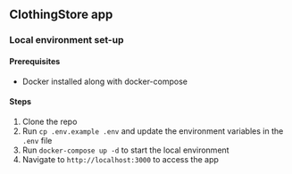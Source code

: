 ## ClothingStore app

### Local environment set-up
#### Prerequisites
* Docker installed along with docker-compose

#### Steps
1. Clone the repo
2. Run `cp .env.example .env` and update the environment variables in the `.env` file
2. Run `docker-compose up -d` to start the local environment
3. Navigate to `http://localhost:3000` to access the app
